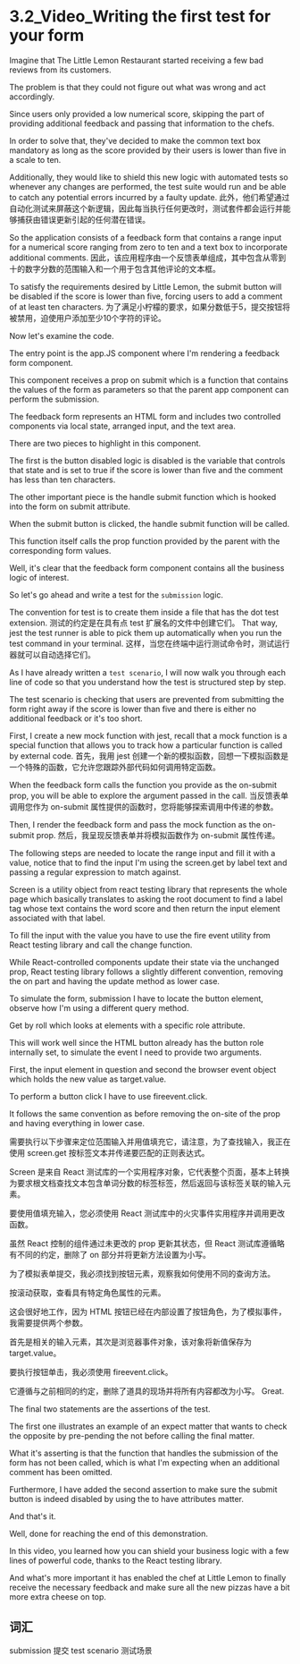 # 3.2_Video_Writing the first test for your form

Imagine that The Little Lemon Restaurant started receiving a few bad reviews from its customers.

The problem is that they could not figure out what was wrong and act accordingly.

Since users only provided a low numerical score, skipping the part of providing additional feedback and passing that information to the chefs.

In order to solve that, they've decided to make the common text box mandatory as long as the score provided by their users is lower than five in a scale to ten.

Additionally, they would like to shield this new logic with automated tests so whenever any changes are performed, the test suite would run and be able to catch any potential errors incurred by a faulty update.
此外，他们希望通过自动化测试来屏蔽这个新逻辑，因此每当执行任何更改时，测试套件都会运行并能够捕获由错误更新引起的任何潜在错误。

So the application consists of a feedback form that contains a range input for a numerical score ranging from zero to ten and a text box to incorporate additional comments.
因此，该应用程序由一个反馈表单组成，其中包含从零到十的数字分数的范围输入和一个用于包含其他评论的文本框。

To satisfy the requirements desired by Little Lemon, the submit button will be disabled if the score is lower than five, forcing users to add a comment of at least ten characters.
为了满足小柠檬的要求，如果分数低于5，提交按钮将被禁用，迫使用户添加至少10个字符的评论。

Now let's examine the code.

The entry point is the app.JS component where I'm rendering a feedback form component.

This component receives a prop on submit which is a function that contains the values of the form as parameters so that the parent app component can perform the submission.

The feedback form represents an HTML form and includes two controlled components via local state, arranged input, and the text area.

There are two pieces to highlight in this component.

The first is the button disabled logic is disabled is the variable that controls that state and is set to true if the score is lower than five and the comment has less than ten characters.

The other important piece is the handle submit function which is hooked into the form on submit attribute.

When the submit button is clicked, the handle submit function will be called.

This function itself calls the prop function provided by the parent with the corresponding form values.

Well, it's clear that the feedback form component contains all the business logic of interest.

So let's go ahead and write a test for the `submission` logic.

The convention for test is to create them inside a file that has the dot test extension.
测试的约定是在具有点 test 扩展名的文件中创建它们。
That way, jest the test runner is able to pick them up automatically when you run the test command in your terminal.
这样，当您在终端中运行测试命令时，测试运行器就可以自动选择它们。

As I have already written a `test scenario`, I will now walk you through each line of code so that you understand how the test is structured step by step.

The test scenario is checking that users are prevented from submitting the form right away if the score is lower than five and there is either no additional feedback or it's too short.

First, I create a new mock function with jest, recall that a mock function is a special function that allows you to track how a particular function is called by external code.
首先，我用 jest 创建一个新的模拟函数，回想一下模拟函数是一个特殊的函数，它允许您跟踪外部代码如何调用特定函数。

When the feedback form calls the function you provide as the on-submit prop, you will be able to explore the argument passed in the call.
当反馈表单调用您作为 on-submit 属性提供的函数时，您将能够探索调用中传递的参数。

Then, I render the feedback form and pass the mock function as the on-submit prop.
然后，我呈现反馈表单并将模拟函数作为 on-submit 属性传递。

The following steps are needed to locate the range input and fill it with a value, notice that to find the input I'm using the screen.get by label text and passing a regular expression to match against.

Screen is a utility object from react testing library that represents the whole page which basically translates to asking the root document to find a label tag whose text contains the word score and then return the input element associated with that label.

To fill the input with the value you have to use the fire event utility from React testing library and call the change function.

While React-controlled components update their state via the unchanged prop, React testing library follows a slightly different convention, removing the on part and having the update method as lower case.

To simulate the form, submission I have to locate the button element, observe how I'm using a different query method.

Get by roll which looks at elements with a specific role attribute.

This will work well since the HTML button already has the button role internally set, to simulate the event I need to provide two arguments.

First, the input element in question and second the browser event object which holds the new value as target.value.

To perform a button click I have to use fireevent.click.

It follows the same convention as before removing the on-site of the prop and having everything in lower case.


需要执行以下步骤来定位范围输入并用值填充它，请注意，为了查找输入，我正在使用 screen.get 按标签文本并传递要匹配的正则表达式。

Screen 是来自 React 测试库的一个实用程序对象，它代表整个页面，基本上转换为要求根文档查找文本包含单词分数的标签标签，然后返回与该标签关联的输入元素。

要使用值填充输入，您必须使用 React 测试库中的火灾事件实用程序并调用更改函数。

虽然 React 控制的组件通过未更改的 prop 更新其状态，但 React 测试库遵循略有不同的约定，删除了 on 部分并将更新方法设置为小写。

为了模拟表单提交，我必须找到按钮元素，观察我如何使用不同的查询方法。

按滚动获取，查看具有特定角色属性的元素。

这会很好地工作，因为 HTML 按钮已经在内部设置了按钮角色，为了模拟事件，我需要提供两个参数。

首先是相关的输入元素，其次是浏览器事件对象，该对象将新值保存为 target.value。

要执行按钮单击，我必须使用 fireevent.click。

它遵循与之前相同的约定，删除了道具的现场并将所有内容都改为小写。
Great.

The final two statements are the assertions of the test.

The first one illustrates an example of an expect matter that wants to check the opposite by pre-pending the not before calling the final matter.

What it's asserting is that the function that handles the submission of the form has not been called, which is what I'm expecting when an additional comment has been omitted.

Furthermore, I have added the second assertion to make sure the submit button is indeed disabled by using the to have attributes matter.

And that's it.

Well, done for reaching the end of this demonstration.

In this video, you learned how you can shield your business logic with a few lines of powerful code, thanks to the React testing library.

And what's more important it has enabled the chef at Little Lemon to finally receive the necessary feedback and make sure all the new pizzas have a bit more extra cheese on top.

## 词汇

submission 提交
test scenario 测试场景